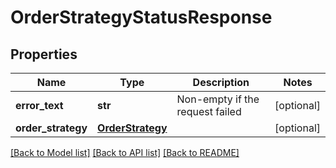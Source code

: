 # OrderStrategyStatusResponse

## Properties
Name | Type | Description | Notes
------------ | ------------- | ------------- | -------------
**error_text** | **str** | Non-empty if the request failed | [optional] 
**order_strategy** | [**OrderStrategy**](OrderStrategy.md) |  | [optional] 

[[Back to Model list]](../README.md#documentation-for-models) [[Back to API list]](../README.md#documentation-for-api-endpoints) [[Back to README]](../README.md)

